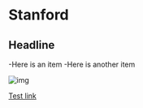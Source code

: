 Stanford
========

## Headline

-Here is an item
-Here is another item

![img](https://pbs.twimg.com/profile_images/1798484398/S_Twitter_white-resize_400x400.png)

<a href="http://www.mlb.com.">Test link</a>

